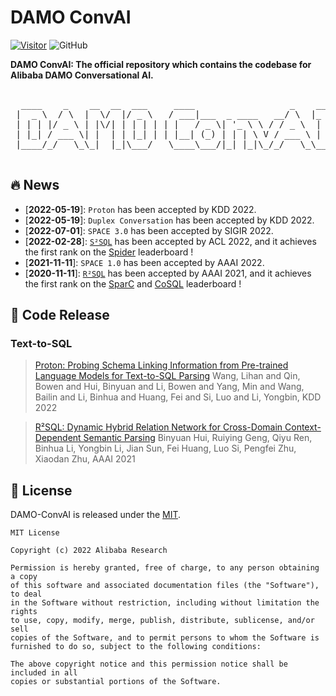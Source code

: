 # DAMO ConvAI
[![Visitor](https://badges.toozhao.com/badges/01G82WSF6R69STRVVVAEQ15943/blue.svg)](https://badges.toozhao.com/stats/01G82WSF6R69STRVVVAEQ15943 "Get your own page views count badge on badges.toozhao.com")  ![GitHub](https://img.shields.io/github/license/AlibabaResearch/DAMO-ConvAI?style=flat-square)

**DAMO ConvAI: The official repository which contains the codebase for Alibaba DAMO Conversational AI.**

<pre id="taag_font_Standard" class="fig" contenteditable="true"><br class="Apple-interchange-newline"/>  ____    _    __  __  ___     ____                  _    ___ 
 |  _ \  / \  |  \/  |/ _ \   / ___|___  _ ____   __/ \  |_ _|
 | | | |/ _ \ | |\/| | | | | | |   / _ \| '_ \ \ / / _ \  | | 
 | |_| / ___ \| |  | | |_| | | |__| (_) | | | \ V / ___ \ | | 
 |____/_/   \_\_|  |_|\___/   \____\___/|_| |_|\_/_/   \_\___|
                                                              </pre>

## 🔥 News

- [**2022-05-19**]: `Proton` has been accepted by KDD 2022.
- [**2022-05-19**]: `Duplex Conversation` has been accepted by KDD 2022.
- [**2022-07-01**]: `SPACE 3.0` has been accepted by SIGIR 2022.
- [**2022-02-28**]: [`S²SQL`](https://aclanthology.org/2022.findings-acl.99/) has been accepted by ACL 2022, and it achieves the first rank on the [Spider](https://yale-lily.github.io/spider) leaderboard !
- [**2021-11-11**]: `SPACE 1.0` has been accepted by AAAI 2022.
- [**2020-11-11**]: [`R²SQL`](https://arxiv.org/abs/2101.01686) has been accepted by AAAI 2021, and it achieves the first rank on the [SparC](https://yale-lily.github.io/sparc) and [CoSQL](https://yale-lily.github.io/cosql) leaderboard !

## 🦾 Code Release 

### Text-to-SQL

> [Proton: Probing Schema Linking Information from Pre-trained Language Models for Text-to-SQL Parsing](https://github.com/AlibabaResearch/DAMO-ConvAI/tree/main/proton) Wang, Lihan and Qin, Bowen and Hui, Binyuan and Li, Bowen and Yang, Min and Wang, Bailin and Li, Binhua and Huang, Fei and Si, Luo and Li, Yongbin, KDD 2022

> [R²SQL: Dynamic Hybrid Relation Network for Cross-Domain Context-Dependent Semantic Parsing](https://github.com/AlibabaResearch/DAMO-ConvAI/tree/main/r2sql) Binyuan Hui, Ruiying Geng, Qiyu Ren, Binhua Li, Yongbin Li, Jian Sun, Fei Huang, Luo Si, Pengfei Zhu, Xiaodan Zhu, AAAI 2021


## 📝 License

DAMO-ConvAI is released under the [MIT](LICENSE).

```
MIT License

Copyright (c) 2022 Alibaba Research

Permission is hereby granted, free of charge, to any person obtaining a copy
of this software and associated documentation files (the "Software"), to deal
in the Software without restriction, including without limitation the rights
to use, copy, modify, merge, publish, distribute, sublicense, and/or sell
copies of the Software, and to permit persons to whom the Software is
furnished to do so, subject to the following conditions:

The above copyright notice and this permission notice shall be included in all
copies or substantial portions of the Software.
```
